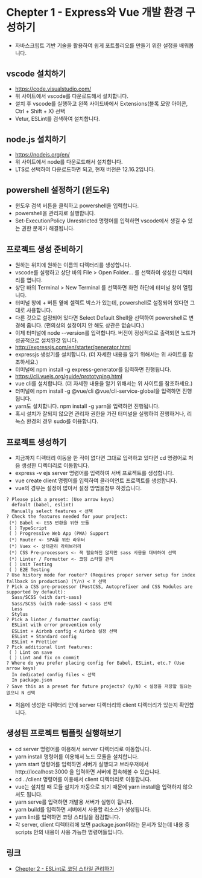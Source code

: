 # Chepter 1 - Express와 Vue 개발 환경 구성하기
- 자바스크립트 기반 기술을 활용하여 쉽게 포트폴리오를 만들기 위한 설정을 배워봅니다.
## vscode 설치하기
- https://code.visualstudio.com/
- 위 사이트에서 vscode를 다운로드해서 설치합니다.
- 설치 후 vscode를 실행하고 왼쪽 사이드바에서 Extensions(블록 모양 아이콘, Ctrl + Shift + X) 선택
- Vetur, ESLint를 검색하여 설치합니다.
## node.js 설치하기
- https://nodejs.org/en/
- 위 사이트에서 node를 다운로드해서 설치합니다.
- LTS로 선택하여 다운로드하면 되고, 현재 버전은 12.16.2입니다.
## powershell 설정하기 (윈도우)
- 윈도우 검색 버튼을 클릭하고 powershell을 입력합니다.
- powershell을 관리자로 실행합니다.
- Set-ExecutionPolicy Unrestricted 명령어를 입력하면 vscode에서 생길 수 있는 권한 문제가 해결됩니다.
## 프로젝트 생성 준비하기
- 원하는 위치에 원하는 이름의 디렉터리를 생성합니다.
- vscode를 실행하고 상단 바의 File > Open Folder... 를 선택하여 생성한 디렉터리를 엽니다.
- 상단 바의 Terminal > New Terminal 를 선택하면 화면 하단에 터미널 창이 열립니다.
- 터미널 창에 + 버튼 옆에 셀렉트 박스가 있는데, powershell로 설정되어 있다면 그대로 사용합니다.
- 다른 것으로 설정되어 있다면 Select Default Shell을 선택하여 powershell로 변경해 줍니다. (편의상의 설정이지 안 해도 상관은 없습니다.)
- 이제 터미널에 node --version를 입력합니다. 버전이 정상적으로 출력되면 노드가 성공적으로 설치된것 입니다.
- http://expressjs.com/en/starter/generator.html
- expressjs 생성기를 설치합니다. (더 자세한 내용을 알기 위해서는 위 사이트를 참조하세요.)
- 터미널에 npm install -g express-generator를 입력하면 진행됩니다.
- https://cli.vuejs.org/guide/prototyping.html
- vue cli를 설치합니다. (더 자세한 내용을 알기 위해서는 위 사이트를 참조하세요.)
- 터미널에 npm install -g @vue/cli @vue/cli-service-global을 입력하면 진행됩니다.
- yarn도 설치합니다. npm install -g yarn을 입력하면 진행됩니다.
- 혹시 설치가 잘되지 않으면 관리자 권한을 가진 터미널을 실행하여 진행하거나, 리눅스 환경의 경우 sudo를 이용합니다.
## 프로젝트 생성하기
- 지금까지 디렉터리 이동을 한 적이 없다면 그대로 입력하고 있다면 cd 명령어로 처음 생성한 디렉터리로 이동합니다.
- express -v ejs server 명령어를 입력하여 서버 프로젝트를 생성합니다.
- vue create client 명령어를 입력하여 클라이언트 프로젝트를 생성합니다.
- vue의 경우는 설정이 많아서 설정 방법을첨부 하겠습니다.
```
? Please pick a preset: (Use arrow keys)
  default (babel, eslint)
  Manually select features < 선택
? Check the features needed for your project: 
 (*) Babel <- ES5 변환을 위한 모듈
 ( ) TypeScript
 ( ) Progressive Web App (PWA) Support        
 (*) Router <- SPA를 위한 라우터
 (*) Vuex <- 상태관리 라이브러리
 (*) CSS Pre-processors <- 꼭 필요하진 않지만 sass 사용을 대비하여 선택
 (*) Linter / Formatter <- 코딩 스타일 관리
 ( ) Unit Testing
 ( ) E2E Testing
? Use history mode for router? (Requires proper server setup for index fallback in production) (Y/n) < Y 선택
? Pick a CSS pre-processor (PostCSS, Autoprefixer and CSS Modules are supported by default): 
  Sass/SCSS (with dart-sass)
  Sass/SCSS (with node-sass) < sass 선택
  Less
  Stylus
? Pick a linter / formatter config: 
  ESLint with error prevention only 
  ESLint + Airbnb config < Airbnb 설정 선택
  ESLint + Standard config
  ESLint + Prettier
? Pick additional lint features:
 ( ) Lint on save
 ( ) Lint and fix on commit
? Where do you prefer placing config for Babel, ESLint, etc.? (Use arrow keys)
  In dedicated config files < 선택
  In package.json
? Save this as a preset for future projects? (y/N) < 설정을 저장할 필요는 없으니 N 선택
```
- 처음에 생성한 디렉터리 안에 server 디렉터리와 client 디렉터리가 있는지 확인합니다.
## 생성된 프로젝트 템플릿 실행해보기
- cd server 명령어를 이용해서 server 디렉터리로 이동합니다.
- yarn install 명령어를 이용해서 노드 모듈을 설치합니다.
- yarn start 명령어를 입력하면 서버가 실행되고 브라우저에서 http://localhost:3000 을 입력하면 서버에 접속해볼 수 있습니다.
- cd ../client 명령어를 이용해서 client 디렉터리로 이동합니다.
- vue는 설치할 때 모듈 설치가 자동으로 되기 때문에 yarn install을 입력하지 않으셔도 됩니다.
- yarn serve를 입력하면 개발용 서버가 실행이 됩니다.
- yarn build를 입력하면 서버에서 사용할 리소스가 생성됩니다.
- yarn lint를 입력하면 코딩 스타일을 점검합니다.
- 각 server, client 디렉터리에 보면 package.json이라는 문서가 있는데 내용 중 scripts 안의 내용이 사용 가능한 명령어들입니다.  
## 링크
- [Chepter 2 - ESLint로 코딩 스타일 관리하기](https://github.com/windbella/portfolio-challenge/tree/master/ch2)
